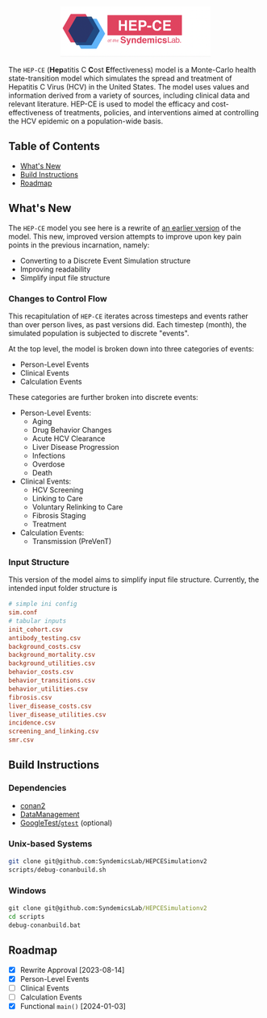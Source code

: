 <p align="center">
<a href="https://www.syndemicslab.org/hep-ce"><img src="https://github.com/SyndemicsLab/.github/blob/main/profile/images/HEPCE.png" alt="HEP-CE Logo" height="100" /></a>
</p>

The `HEP-CE` (**Hep**atitis C **C**ost **E**ffectiveness) model is a Monte-Carlo health state-transition model which simulates the spread and treatment of Hepatitis C Virus (HCV) in the United States.
The model uses values and information derived from a variety of sources, including clinical data and relevant literature.
HEP-CE is used to model the efficacy and cost-effectiveness of treatments, policies, and interventions aimed at controlling the HCV epidemic on a population-wide basis.

## Table of Contents
- [What's New](#whats-new)
- [Build Instructions](#build-instructions)
- [Roadmap](#roadmap)

## What's New
The `HEP-CE` model you see here is a rewrite of [an earlier version](https://github.com/SyndemicsLab/hep-ce) of the model. This new, improved version attempts to improve upon key pain points in the previous incarnation, namely:

- Converting to a Discrete Event Simulation structure
- Improving readability
- Simplify input file structure

### Changes to Control Flow
This recapitulation of `HEP-CE` iterates across timesteps and events rather than over person lives, as past versions did. Each timestep (month), the simulated population is subjected to discrete "events".

At the top level, the model is broken down into three categories of events:

- Person-Level Events
- Clinical Events
- Calculation Events

These categories are further broken into discrete events:

- Person-Level Events:
  - Aging
  - Drug Behavior Changes
  - Acute HCV Clearance
  - Liver Disease Progression
  - Infections
  - Overdose
  - Death
- Clinical Events:
  - HCV Screening
  - Linking to Care
  - Voluntary Relinking to Care
  - Fibrosis Staging
  - Treatment
- Calculation Events:
  - Transmission (PreVenT)

### Input Structure
This version of the model aims to simplify input file structure.
Currently, the intended input folder structure is
```ini
# simple ini config
sim.conf
# tabular inputs
init_cohort.csv
antibody_testing.csv
background_costs.csv
background_mortality.csv
background_utilities.csv
behavior_costs.csv
behavior_transitions.csv
behavior_utilities.csv
fibrosis.csv
liver_disease_costs.csv
liver_disease_utilities.csv
incidence.csv
screening_and_linking.csv
smr.csv
```

## Build Instructions

### Dependencies

- [conan2](https://conan.io)
- [DataManagement](https://github.com/SyndemicsLab/DataManagement)
- [GoogleTest/`gtest`](https://github.com/google/googletest) (optional)

### Unix-based Systems

```sh
git clone git@github.com:SyndemicsLab/HEPCESimulationv2
scripts/debug-conanbuild.sh
```

### Windows

```bat
git clone git@github.com:SyndemicsLab/HEPCESimulationv2
cd scripts
debug-conanbuild.bat
```

## Roadmap

- [x] Rewrite Approval [2023-08-14]
- [x] Person-Level Events
- [ ] Clinical Events
- [ ] Calculation Events
- [x] Functional `main()` [2024-01-03]
